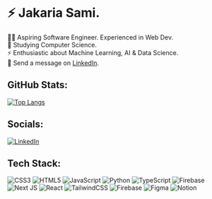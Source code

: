 # ⚡ Jakaria Sami.

👨‍💻 Aspiring Software Engineer. Experienced in Web Dev. <br/>
🏫 Studying Computer Science. <br/>
⚡ Enthusiastic about Machine Learning, AI & Data Science. <br/>
💬 Send a message on [LinkedIn](https://linkedin.com/in/jakariasami).

## GitHub Stats:
[![Top Langs](https://github-readme-stats.vercel.app/api/top-langs/?username=JakariaSami&layout=compact)](https://github.com/anuraghazra/github-readme-stats)

## Socials:
[![LinkedIn](https://img.shields.io/badge/LinkedIn-%230077B5.svg?logo=linkedin&logoColor=white)](https://linkedin.com/in/jakariasami) 

## Tech Stack:
![CSS3](https://img.shields.io/badge/css3-%231572B6.svg?style=flat&logo=css3&logoColor=white) ![HTML5](https://img.shields.io/badge/html5-%23E34F26.svg?style=flat&logo=html5&logoColor=white) ![JavaScript](https://img.shields.io/badge/javascript-%23323330.svg?style=flat&logo=javascript&logoColor=%23F7DF1E) ![Python](https://img.shields.io/badge/python-3670A0?style=flat&logo=python&logoColor=ffdd54) ![TypeScript](https://img.shields.io/badge/typescript-%23007ACC.svg?style=flat&logo=typescript&logoColor=white) ![Firebase](https://img.shields.io/badge/firebase-%23039BE5.svg?style=flat&logo=firebase) ![Next JS](https://img.shields.io/badge/Next-black?style=flat&logo=next.js&logoColor=white) ![React](https://img.shields.io/badge/react-%2320232a.svg?style=flat&logo=react&logoColor=%2361DAFB) ![TailwindCSS](https://img.shields.io/badge/tailwindcss-%2338B2AC.svg?style=flat&logo=tailwind-css&logoColor=white) ![Firebase](https://img.shields.io/badge/Firebase-039BE5?style=flat&logo=Firebase&logoColor=white) ![Figma](https://img.shields.io/badge/figma-%23F24E1E.svg?style=flat&logo=figma&logoColor=white) ![Notion](https://img.shields.io/badge/Notion-%23000000.svg?style=flat&logo=notion&logoColor=white)
